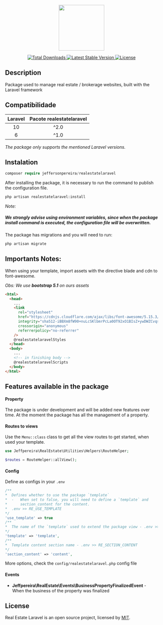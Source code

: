 <p align="center">
<a href="https://github.com/jeffepereira/real-estate-laravel" target="_blank">
<img src="https://cdn.jsdelivr.net/gh/jeffepereira/real-estate-laravel@1/dist/img/logorealestate.png" width="150">
</a>
</p>

<p align="center">
<a href="https://packagist.org/packages/jeffersonpereira/realestatelaravel">
<img src="https://img.shields.io/packagist/dt/jeffersonpereira/realestatelaravel" alt="Total Downloads">
</a>
<a href="https://packagist.org/packages/jeffersonpereira/realestatelaravel">
<img src="https://img.shields.io/packagist/v/jeffersonpereira/realestatelaravel" alt="Latest Stable Version">
</a>
<a href="https://packagist.org/packages/jeffersonpereira/realestatelaravel">
<img src="https://img.shields.io/packagist/l/jeffersonpereira/realestatelaravel" alt="License">
</a>
</p>

## Description

Package used to manage real estate / brokerage websites, built with the Laravel framework

## Compatibilidade
| Laravel      | Pacote realestatelaravel |
|:--------:|:------:|
| 10        |   ^2.0  |
| 6         |   ^1.0  |

_The package only supports the mentioned Laravel versions._
## Instalation

```php
composer require jeffersonpereira/realestatelaravel
```

After installing the package, it is necessary to run the command to publish the configuration file.

```bash
php artisan realestatelaravel:install
```

_Note:_

##### We strongly advise using ​​environment variables, since when the package install command is executed, the configuration file will be overwritten.

The package has migrations and you will need to run:

```bash
php artisan migrate
```

## Importants Notes:

When using your template, import assets with the directive blade and cdn to font-awesome.

_Obs: We use **bootstrap 5.1** on ours assets_

```html
<html>
  <head>
    ...
    <link
      rel="stylesheet"
      href="https://cdnjs.cloudflare.com/ajax/libs/font-awesome/5.15.3/css/all.min.css"
      integrity="sha512-iBBXm8fW90+nuLcSKlbmrPcLa0OT92xO1BIsZ+ywDWZCvqsWgccV3gFoRBv0z+8dLJgyAHIhR35VZc2oM/gI1w=="
      crossorigin="anonymous"
      referrerpolicy="no-referrer"
    />
    @realestatelaravelStyles
  </head>
  <body>
    ...
    <!-- in finishing body -->
    @realestatelaravelScripts
  </body>
</html>
```

## Features available in the package

#### Property

The package is under development and will be added new features over time. At the moment the package has all the management of a property.

#### Routes to views

Use the `Menu::class` class to get all the view routes to get started, when used your template.

```php
use Jeffpereira\RealEstate\Utilities\Helpers\RouteHelper;

$routes = RouteHelper::allView();
```

#### Config

Define as configs in your `.env`

```php
/**
*  Defines whether to use the package `template`
*  -   When set to false, you will need to define a `template` and
*      section_content for the content.
*  .env >> RE_USE_TEMPLATE
*/
'use_template' => true
/**
*  The name of the `template` used to extend the package view - .env >> RE_TEMPLATE
*/
'template' => 'template',
/**
*  Template content section name - .env >> RE_SECTION_CONTENT
*/
'section_content' => 'content',
```

More options, check the `config/realestatelaravel.php` config file

#### Events

- **Jeffpereira\RealEstate\Events\BusinessPropertyFinalizedEvent** - When the business of the property was finalized

## License

Real Estate Laravel is an open source project, licensed by [MIT](https://opensource.org/licenses/MIT).
